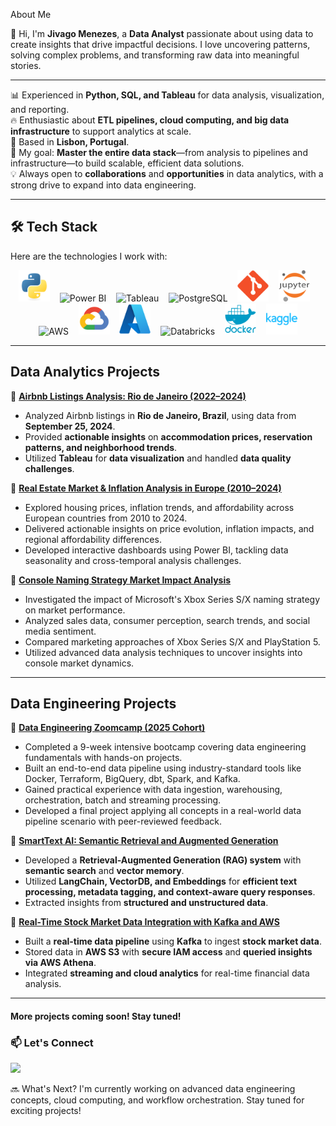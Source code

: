 About Me

👋 Hi, I'm **Jivago Menezes**, a **Data Analyst** passionate about using data to create insights that drive impactful decisions. I love uncovering patterns, solving complex problems, and transforming raw data into meaningful stories.

---

📊 Experienced in **Python, SQL, and Tableau** for data analysis, visualization, and reporting.  
🔥 Enthusiastic about **ETL pipelines, cloud computing, and big data infrastructure** to support analytics at scale.  
📍 Based in **Lisbon, Portugal**.  
🎯 My goal: **Master the entire data stack**—from analysis to pipelines and infrastructure—to build scalable, efficient data solutions.  
💡 Always open to **collaborations** and **opportunities** in data analytics, with a strong drive to expand into data engineering.

---


## 🛠️ Tech Stack  
Here are the technologies I work with:

<div align="center"> 
  <span><img src="https://github.com/devicons/devicon/blob/master/icons/python/python-original.svg" title="Python" alt="Python" width="50" height="50"/></span>&nbsp;&nbsp;&nbsp;
  <span><img src="https://upload.wikimedia.org/wikipedia/commons/c/cf/New_Power_BI_Logo.svg" title="Power BI" alt="Power BI" width="50" height="50"/></span>&nbsp;&nbsp;&nbsp;
  <span><img src="https://cdn.brandfetch.io/id9sYMA_Im/theme/light/symbol.svg?c=1dxbfHSJFAPEGdCLU4o5B" title="Tableau" alt="Tableau" width="50" height="50"/></span>&nbsp;&nbsp;&nbsp;
  <span><img src="https://cdn.brandfetch.io/idjSeCeMle/theme/dark/logo.svg?c=1dxbfHSJFAPEGdCLU4o5B" title="PostgreSQL" alt="PostgreSQL" width="50" height="50"/></span>&nbsp;&nbsp;&nbsp;
  <span><img src="https://github.com/devicons/devicon/blob/master/icons/git/git-original.svg" title="Git" alt="Git" width="50" height="50"/></span>&nbsp;&nbsp;&nbsp;
  <span><img src="https://github.com/devicons/devicon/blob/master/icons/jupyter/jupyter-original-wordmark.svg" title="Jupyter" alt="Jupyter" width="50" height="50"/></span>&nbsp;&nbsp;&nbsp;
  <span><img src="https://cdn.brandfetch.io/idVoqFQ-78/theme/light/logo.svg?c=1dxbfHSJFAPEGdCLU4o5B" title="AWS" alt="AWS" width="50" height="50"/></span>&nbsp;&nbsp;&nbsp;
  <span><img src="https://github.com/devicons/devicon/blob/master/icons/googlecloud/googlecloud-original.svg" title="GCP" alt="GCP" width="50" height="50"/></span>&nbsp;&nbsp;&nbsp;
  <span><img src="https://github.com/devicons/devicon/blob/master/icons/azure/azure-original.svg" title="Azure" alt="Azure" width="50" height="50"/></span>&nbsp;&nbsp;&nbsp;
  <span><img src="https://cdn.brandfetch.io/idSUrLOWbH/idEHbzBDZC.svg?c=1dxbfHSJFAPEGdCLU4o5B" title="Databricks" alt="Databricks" width="50" height="50"/></span>&nbsp;&nbsp;&nbsp;
  <span><img src="https://github.com/devicons/devicon/blob/master/icons/docker/docker-plain-wordmark.svg" title="Docker" alt="Docker" width="50" height="50"/></span>&nbsp;&nbsp;&nbsp;
  <span><img src="https://github.com/devicons/devicon/blob/master/icons/kaggle/kaggle-original-wordmark.svg" title="Kaggle" alt="Kaggle" width="50" height="50"/></span>
</div>


---

## Data Analytics Projects  

📌 **[Airbnb Listings Analysis: Rio de Janeiro (2022–2024)](https://github.com/jivagomenezes/airbnb-rio-analysis/tree/main)**  
- Analyzed Airbnb listings in **Rio de Janeiro, Brazil**, using data from **September 25, 2024**.  
- Provided **actionable insights** on **accommodation prices, reservation patterns, and neighborhood trends**.  
- Utilized **Tableau** for **data visualization** and handled **data quality challenges**.  

📌 **[Real Estate Market & Inflation Analysis in Europe (2010–2024)](https://github.com/jivagomenezes/real-state-analysis/tree/main?tab=readme-ov-file#project-overview)**
- Explored housing prices, inflation trends, and affordability across European countries from 2010 to 2024.
- Delivered actionable insights on price evolution, inflation impacts, and regional affordability differences.
- Developed interactive dashboards using Power BI, tackling data seasonality and cross-temporal analysis challenges.

📌 **[Console Naming Strategy Market Impact Analysis](https://github.com/jivagomenezes/05-XboxAnalysis)**
- Investigated the impact of Microsoft's Xbox Series S/X naming strategy on market performance.
- Analyzed sales data, consumer perception, search trends, and social media sentiment.
- Compared marketing approaches of Xbox Series S/X and PlayStation 5.
- Utilized advanced data analysis techniques to uncover insights into console market dynamics.

---

## Data Engineering Projects  

📌 **[Data Engineering Zoomcamp (2025 Cohort)](https://github.com/jivagomenezes/DE-Zoomcamp)**
- Completed a 9-week intensive bootcamp covering data engineering fundamentals with hands-on projects.
- Built an end-to-end data pipeline using industry-standard tools like Docker, Terraform, BigQuery, dbt, Spark, and Kafka.
- Gained practical experience with data ingestion, warehousing, orchestration, batch and streaming processing.
- Developed a final project applying all concepts in a real-world data pipeline scenario with peer-reviewed feedback.

📌 **[SmartText AI: Semantic Retrieval and Augmented Generation](https://github.com/jivagomenezes/project-rag/tree/main)**  
- Developed a **Retrieval-Augmented Generation (RAG) system** with **semantic search** and **vector memory**.  
- Utilized **LangChain, VectorDB, and Embeddings** for **efficient text processing, metadata tagging, and context-aware query responses**.  
- Extracted insights from **structured and unstructured data**.  

📌 **[Real-Time Stock Market Data Integration with Kafka and AWS](https://github.com/jivagomenezes/kafka-aws-stock-pipeline)**  
- Built a **real-time data pipeline** using **Kafka** to ingest **stock market data**.  
- Stored data in **AWS S3** with **secure IAM access** and **queried insights via AWS Athena**.  
- Integrated **streaming and cloud analytics** for real-time financial data analysis.  

---


#### **More projects coming soon! Stay tuned!**  



 ### 📫 Let's Connect



[<img src="https://cdn.brandfetch.io/idJFz6sAsl/theme/dark/logo.svg?c=1dxbfHSJFAPEGdCLU4o5B" width="120">](https://www.linkedin.com/in/jivagomenezes/)



🔜 What's Next?
I'm currently working on advanced data engineering concepts, cloud computing, and workflow orchestration. Stay tuned for exciting projects!
